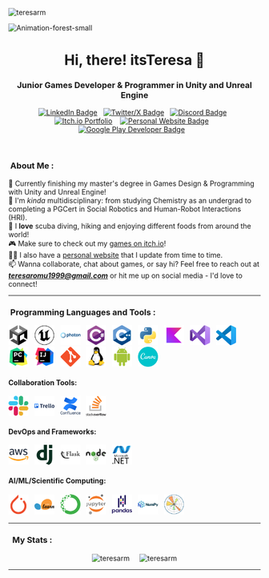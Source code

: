 <!-- Profile Views -->
<p align="left"> <img src="https://komarev.com/ghpvc/?username=teresarm&label=Profile%20views&color=0e75b6&style=flat" alt="teresarm" /> </p>

<!-- Header GIF -->
![Animation-forest-small](https://github.com/TeresaRM/TeresaRM/assets/91287055/054d91dc-014a-46ee-859a-ff37be45166b)

<!-- Header Info -->
<h1 align="center">Hi, there! itsTeresa 🤗</h1>
<h3 align="center">Junior Games Developer & Programmer in Unity and Unreal Engine</h3>

<!-- Badges -->
<div id="badges">
  <p align="center">
    <a href="https://linkedin.com/in/teresarodriguezm"><img src="https://img.shields.io/badge/LinkedIn-blue?style=plastic&logo=linkedin&logoColor=white" alt="LinkedIn Badge"/></a>&nbsp&nbsp
    <a href="https://twitter.com/tere_wisdom"><img src="https://img.shields.io/badge/X%20(Twitter)-grey?style=plastic&logo=x&logoColor=white" alt="Twitter/X Badge"/></a>&nbsp&nbsp
    <a href="https://discord.com/users/759807783511654400"><img src="https://img.shields.io/badge/Discord-darkblue?style=plastic&logo=discord&logoColor=white" alt="Discord Badge"/></a>&nbsp&nbsp
    <a href="https://itsteresa.itch.io/"><img src="https://img.shields.io/badge/My%20Games-violet?style=plastic" alt="Itch.io Portfolio"/></a>&nbsp&nbsp&nbsp
    <a href="https://teresarm.carrd.co/"><img src="https://img.shields.io/badge/Personal%20Website-purple?style=plastic" alt="Personal Website Badge"/></a>&nbsp&nbsp&nbsp
    <a href="https://play.google.com/store/apps/dev?id=9106694472686169862"><img src="https://img.shields.io/badge/Google%20Play%20Developer-darkgreen?style=plastic" alt="Google Play Developer Badge"/></a>&nbsp&nbsp&nbsp
  <p/>
</div>
</br>

<!-- Main Body -->
### &nbsp;About Me :
👾 Currently finishing my master's degree in Games Design & Programming with Unity and Unreal Engine!  
🌱 I'm _kinda_ multidisciplinary: from studying Chemistry as an undergrad to completing a PGCert in Social Robotics and Human-Robot Interactions (HRI).  
🤿 I **love** scuba diving, hiking and enjoying different foods from around the world!  
🎮 Make sure to check out my [games on itch.io](https://itsteresa.itch.io/)!  
👨‍💻 I also have a [personal website](https://teresarm.carrd.co/) that I update from time to time.  
📫 Wanna collaborate, chat about games, or say hi? Feel free to reach out at _**teresaromu1999@gmail.com**_ or hit me up on social media - I'd love to connect!  

---

<!-- Languages and Tools -->
### &nbsp;Programming Languages and Tools :
<p align="left"> 
  <img src="https://github.com/devicons/devicon/blob/master/icons/unity/unity-original.svg" alt="unity" width="40" height="40"/> &nbsp
  <img src="https://github.com/devicons/devicon/blob/master/icons/unrealengine/unrealengine-original.svg" alt="unreal" width="40" height="40"/> &nbsp
  <img src="https://github.com/devicons/devicon/blob/master/icons/photonengine/photonengine-original.svg" alt="photon_engine" width="40" height="40"/> &nbsp
  <img src="https://github.com/devicons/devicon/blob/master/icons/csharp/csharp-original.svg" alt="csharp" width="40" height="40"/> &nbsp
  <img src="https://github.com/devicons/devicon/blob/master/icons/cplusplus/cplusplus-original.svg" alt="cplusplus" width="40" height="40"/> &nbsp
  <img src="https://github.com/devicons/devicon/blob/master/icons/python/python-original.svg" alt="python" width="40" height="40"/> &nbsp
  <img src="https://github.com/devicons/devicon/blob/master/icons/kotlin/kotlin-original.svg" alt="kotlin" width="40" height="40"/> &nbsp
  <img src="https://github.com/devicons/devicon/blob/master/icons/visualstudio/visualstudio-original.svg" alt="visual_studio" width="40" height="40"/> &nbsp
  <img src="https://github.com/devicons/devicon/blob/master/icons/vscode/vscode-original.svg" alt="vscode" width="40" height="40"/> &nbsp
  <img src="https://github.com/devicons/devicon/blob/master/icons/pycharm/pycharm-original.svg" alt="pycharm" width="40" height="40"/> &nbsp
  <img src="https://github.com/devicons/devicon/blob/master/icons/intellij/intellij-original.svg" alt="intellij" width="40" height="40"/> &nbsp
  <img src="https://github.com/devicons/devicon/blob/master/icons/git/git-original.svg" alt="git" width="40" height="40"/> &nbsp
  <img src="https://github.com/devicons/devicon/blob/master/icons/linux/linux-original.svg" alt="linux" width="40" height="40"/> &nbsp
  <img src="https://github.com/devicons/devicon/blob/master/icons/android/android-original.svg" alt="android" width="40" height="40"/> &nbsp
  <img src="https://github.com/devicons/devicon/blob/master/icons/canva/canva-original.svg" alt="canva" width="40" height="40"/>
<p/>

<h4 align="left"> Collaboration Tools:</h4> <p align="left">
  <img src="https://github.com/devicons/devicon/blob/master/icons/slack/slack-original.svg" alt="slack" width="40" height="40"/> &nbsp
  <img src="https://github.com/devicons/devicon/blob/master/icons/trello/trello-original-wordmark.svg" alt="trello" width="40" height="40"/> &nbsp
  <img src="https://github.com/devicons/devicon/blob/master/icons/confluence/confluence-original-wordmark.svg" alt="confluence" width="40" height="40"/> &nbsp
  <img src="https://github.com/devicons/devicon/blob/master/icons/stackoverflow/stackoverflow-original-wordmark.svg" alt="stackoverflow" width="40" height="40"/>
</p>

<h4 align="left"> DevOps and Frameworks:</h4> <p align="left">
  <img src="https://github.com/devicons/devicon/blob/master/icons/amazonwebservices/amazonwebservices-original-wordmark.svg" alt="aws" width="40" height="40"/> &nbsp
  <img src="https://github.com/devicons/devicon/blob/master/icons/django/django-plain.svg" alt="django" width="40" height="40"/> &nbsp
  <img src="https://github.com/devicons/devicon/blob/master/icons/flask/flask-original-wordmark.svg" alt="flask" width="40" height="40"/> &nbsp
  <img src="https://github.com/devicons/devicon/blob/master/icons/nodejs/nodejs-original-wordmark.svg" alt="nodejs" width="40" height="40"/> &nbsp
  <img src="https://github.com/devicons/devicon/blob/master/icons/dot-net/dot-net-original-wordmark.svg" alt="dotnet" width="40" height="40"/>
</p>

<h4 align="left">AI/ML/Scientific Computing:</h4> <p align="left">
  <img src="https://github.com/devicons/devicon/blob/master/icons/pytorch/pytorch-original.svg" alt="pytorch" width="40" height="40"/> &nbsp
  <img src="https://github.com/devicons/devicon/blob/master/icons/scikitlearn/scikitlearn-original.svg" alt="scikit_learn" width="40" height="40"/> &nbsp
  <img src="https://github.com/devicons/devicon/blob/master/icons/anaconda/anaconda-original.svg" alt="anaconda" width="40" height="40"/> &nbsp
  <img src="https://github.com/devicons/devicon/blob/master/icons/jupyter/jupyter-original-wordmark.svg" alt="jupyter" width="40" height="40"/> &nbsp
  <img src="https://github.com/devicons/devicon/blob/master/icons/pandas/pandas-original-wordmark.svg" alt="pandas" width="40" height="40"/> &nbsp
  <img src="https://github.com/devicons/devicon/blob/master/icons/numpy/numpy-original-wordmark.svg" alt="numpy" width="40" height="40"/> &nbsp
  <img src="https://github.com/devicons/devicon/blob/master/icons/matplotlib/matplotlib-original.svg" alt="matplotlib" width="40" height="40"/>
</p>

---

<!-- Github Stats -->
### &nbsp; My Stats :
<p align="center">
  <img align="center" src="https://github-readme-stats.vercel.app/api/top-langs?username=teresarm&show_icons=true&locale=en&layout=compact&theme=cobalt" alt="teresarm" /> &nbsp&nbsp&nbsp
  <img align="center" src="https://github-readme-stats.vercel.app/api?username=teresarm&show_icons=true&locale=en&theme=cobalt" alt="teresarm" />
</p>


---

